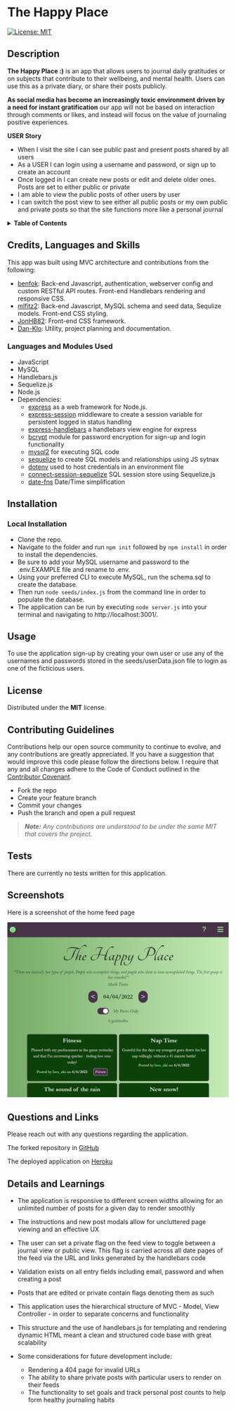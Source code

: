 # The Happy Place
[![License: MIT](https://img.shields.io/badge/License-MIT-yellow.svg)](https://opensource.org/licenses/MIT)

## Description
**The Happy Place :)** is an app that allows users to journal daily gratitudes or on subjects that contribute to their wellbeing, and mental health. Users can use this as a private diary, or share their posts publicly. 

**As social media has become an increasingly toxic environment driven by a need for instant gratification** our app will not be based on interaction through comments or likes, and instead will focus on the value of journaling positive experiences.

**USER Story**
- When I visit the site I can see public past and present posts shared by all users
- As a USER I can login using a username and password, or sign up to create an account
- Once logged in I can create new posts or edit and delete older ones. Posts are set to either public or private
- I am able to view the public posts of other users by user
- I can switch the post view to see either all public posts or my own public and private posts so that the site functions more like a personal journal


<details>
<summary><strong>Table of Contents</strong></summary>

- [Credits, Languages and Skills](#credits-languages-and-skills)
- [Installation](#installation)
- [Usage](#usage)
- [License](#license)
- [Contributing Guidelines](#contributing-guidelines)
- [Tests](#tests)
- [Screenshots](#screenshots)
- [Questions and Links](#questions-and-links)
- [Details and Learnings](#details-and-learnings)
</details>

## Credits, Languages and Skills

This app was built using MVC architecture and contributions from the following:
- [benfok](https://github.com/benfok/): Back-end Javascript, authentication, webserver config and custom RESTful API routes. Front-end Handlebars rendering and responsive CSS.
- [mlfitz2](https://github.com/mlfitz2): Back-end Javascript, MySQL schema and seed data, Sequlize models. Front-end CSS styling.
- [JonHB82](https://github.com/JonHB82): Front-end CSS framework.
- [Dan-Klo](https://github.com/Dan-Klo): Utility, project planning and documentation.

### Languages and Modules Used
- JavaScript
- MySQL
- Handlebars.js
- Sequelize.js
- Node.js
- Dependencies:
  - [express](https://www.npmjs.com/package/express) as a web framework for Node.js.
  - [express-session](https://www.npmjs.com/package/express-session) middleware to create a session variable for persistent logged in status handling
  - [express-handlebars](https://www.npmjs.com/package/express-handlebars) a handlebars view engine for express
  - [bcrypt](https://www.npmjs.com/package/bcrypt) module for password encryption for sign-up and login functionality
  - [mysql2](https://www.npmjs.com/package/mysql2) for executing SQL code
  - [sequelize](https://www.npmjs.com/package/sequelize) to create SQL models and relationships using JS sytnax
  - [dotenv](https://www.npmjs.com/package/dotenv) used to host credentials in an environment file 
  - [connect-session-sequelize](https://www.npmjs.com/package/connect-session-sequelize) SQL session store using Sequelize.js
  - [date-fns](https://www.npmjs.com/package/date-fns) Date/Time simplification

## Installation
### Local Installation
- Clone the repo.
- Navigate to the folder and run `npm init` followed by `npm install` in order to install the dependencies.
- Be sure to add your MySQL username and password to the .env.EXAMPLE file and rename to .env.
- Using your preferred CLI to execute MySQL, run the schema.sql to create the database.
- Then run `node seeds/index.js` from the command line in order to populate the database.
- The application can be run by executing `node server.js` into your terminal and navigating to http://localhost:3001/.

## Usage
To use the application sign-up by creating your own user or use any of the usernames and passwords stored in the seeds/userData.json file to login as one of the ficticious users. 

## License
Distributed under the **MIT** license.

## Contributing Guidelines
Contributions help our open source community to continue to evolve, and any contributions are greatly appreciated. If you have a suggestion that would improve this code please follow the directions below. I require that any and all changes adhere to the Code of Conduct outlined in the [Contributor Covenant](https://www.contributor-covenant.org/).

 - Fork the repo
 - Create your feature branch
 - Commit your changes
 - Push the branch and open a pull request

> _**Note:** Any contributions are understood to be under the same MIT that covers the project._

## Tests
There are currently no tests written for this application.

## Screenshots
Here is a screenshot of the home feed page

![Screenshot of the main feed](./public/images/happy-place1.png)

## Questions and Links
Please reach out with any questions regarding the application.

The forked repository in [GitHub](https://github.com/benfok/the-happy-place-forked)

The deployed application on [Heroku](https://the-happy-place-app.herokuapp.com/)

## Details and Learnings
- The application is responsive to different screen widths allowing for an unlimited number of posts for a given day to render smoothly
- The instructions and new post modals allow for uncluttered page viewing and an effective UX
- The user can set a private flag on the feed view to toggle between a journal view or public view. This flag is carried across all date pages of the feed via the URL and links generated by the handlebars code
- Validation exists on all entry fields including email, password and when creating a post
- Posts that are edited or private contain flags denoting them as such
- This application uses the hierarchical structure of MVC - Model, View Controller - in order to separate concerns and functionality
- This structure and the use of handlebars.js for templating and rendering dynamic HTML meant a clean and structured code base with great scalability

- Some considerations for future development include:
  - Rendering a 404 page for invalid URLs
  - The ability to share private posts with particular users to render on their feeds
  - The functionality to set goals and track personal post counts to help form healthy journaling habits



